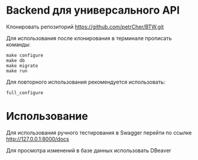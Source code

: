 # Backend для универсального API
Клонировать репозиторий https://github.com/petrCher/BTW.git

Для использования после клонирования в терминале прописать команды:
```
make configure
make db
make migrate
make run
```
Для повторного использования рекомендуется использовать:
```
full_configure
```
# Использование
Для использования ручного тестирования в Swagger перейти по ссылке http://127.0.0.1:8000/docs

Для просмотра изменений в базе данных использовать DBeaver

